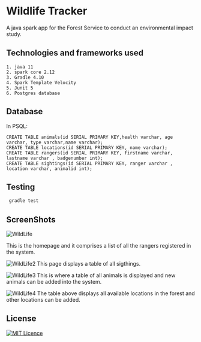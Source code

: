 # Wildlife Tracker
A java spark app for the Forest Service to conduct an environmental impact study.

## Technologies and frameworks used
    1. java 11
    2. spark core 2.12
    3. Gradle 4.10
    4. Spark Template Velocity
    5. Junit 5
    6. Postgres database

## Database

In PSQL:

    CREATE TABLE animals(id SERIAL PRIMARY KEY,health varchar, age varchar, type varchar,name varchar);
    CREATE TABLE locations(id SERIAL PRIMARY KEY, name varchar);
    CREATE TABLE rangers(id SERIAL PRIMARY KEY, firstname varchar, lastname varchar , badgenumber int);
    CREATE TABLE sightings(id SERIAL PRIMARY KEY, ranger varchar , location varchar, animalid int);
    
## Testing

   ```java
    gradle test
```

## ScreenShots
![WildLife](https://user-images.githubusercontent.com/14147462/56939603-ef9a6580-6b11-11e9-96a0-7cc2377783b0.png)

This is the homepage and it comprises a list of all the rangers registered in the system.

![WildLife2](https://user-images.githubusercontent.com/14147462/56939625-16589c00-6b12-11e9-9aca-e0a59e7f7ef9.png)
This page displays a table of all sigthings.

![WildLife3](https://user-images.githubusercontent.com/14147462/56939636-28d2d580-6b12-11e9-9d42-78542a8ae0e1.png)
This is where a table of all animals is displayed and new animals can be added into the system.

![WildLife4](https://user-images.githubusercontent.com/14147462/56939652-39834b80-6b12-11e9-8a7a-1417da5a39cb.png)
The table above displays all available locations in the forest and other locations can be added.


## License
[![MIT Licence](https://badges.frapsoft.com/os/mit/mit-125x28.png?v=103)](LICENSE)